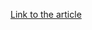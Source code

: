 [Link to the article](https://www.jamf.com/blog/jamf-threat-labs-observes-targeted-attacks-amid-fbi-warnings/)
